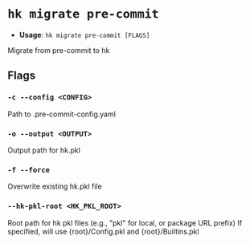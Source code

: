 # `hk migrate pre-commit`

- **Usage**: `hk migrate pre-commit [FLAGS]`

Migrate from pre-commit to hk

## Flags

### `-c --config <CONFIG>`

Path to .pre-commit-config.yaml

### `-o --output <OUTPUT>`

Output path for hk.pkl

### `-f --force`

Overwrite existing hk.pkl file

### `--hk-pkl-root <HK_PKL_ROOT>`

Root path for hk pkl files (e.g., "pkl" for local, or package URL prefix) If specified, will use {root}/Config.pkl and {root}/Builtins.pkl
